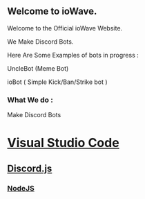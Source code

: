 ## Welcome to ioWave.

Welcome to the Official ioWave Website.
<p> We Make Discord Bots. <p>
<p> Here Are Some Examples of bots in progress : <p>
<p> UncleBot (Meme Bot) <p>
 <p> ioBot ( Simple Kick/Ban/Strike bot ) <p>
  
### What We do :
Make Discord Bots


# [Visual Studio Code](https://code.visualstudio.com/)
## [Discord.js](https://discord.js.org/#/)
### [NodeJS](https://nodejs.org/en/)


